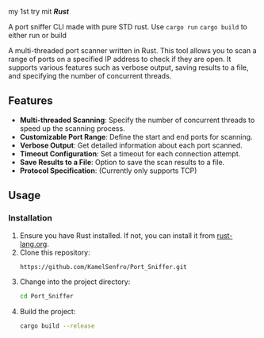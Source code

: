 my 1st try mit ***Rust*** 

A port sniffer CLI made with pure STD rust.
Use `cargo run` `cargo build` to either run or build


A multi-threaded port scanner written in Rust. This tool allows you to scan a range of ports on a specified IP address to check if they are open. It supports various features such as verbose output, saving results to a file, and specifying the number of concurrent threads.

## Features

- **Multi-threaded Scanning**: Specify the number of concurrent threads to speed up the scanning process.
- **Customizable Port Range**: Define the start and end ports for scanning.
- **Verbose Output**: Get detailed information about each port scanned.
- **Timeout Configuration**: Set a timeout for each connection attempt.
- **Save Results to a File**: Option to save the scan results to a file.
- **Protocol Specification**: (Currently only supports TCP)

## Usage

### Installation

1. Ensure you have Rust installed. If not, you can install it from [rust-lang.org](https://www.rust-lang.org/tools/install).
2. Clone this repository:
    ```sh
    https://github.com/KamelSenfro/Port_Sniffer.git
    ```
3. Change into the project directory:
    ```sh
    cd Port_Sniffer
    ```
4. Build the project:
    ```sh
    cargo build --release
    ```

